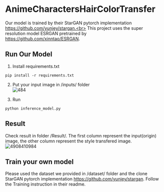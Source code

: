 # AnimeCharactersHairColorTransfer

Our model is trained by their StarGAN pytorch implementation https://github.com/yunjey/stargan.<br>
This project uses the super resolution model ESRGAN pretrained by https://github.com/xinntao/ESRGAN.

## Run Our Model
1. Install requirements.txt
  ~~~
  pip install -r requirements.txt
  ~~~

2. Put your input image in /inputs/ folder<br>
  ![484](https://user-images.githubusercontent.com/49235533/219293677-b4d1ae76-4241-4b57-bd59-095ed139e45f.JPG)

3. Run
  ~~~
  python inference_model.py
  ~~~
## Result
Check result in folder /Result/. The first column represent the input(origin) image, the other column represent the style transfered image.<br>
![4908410984](https://user-images.githubusercontent.com/49235533/219300562-36ca7135-4d4e-4104-b151-3db80fecb1d4.JPG)



## Train your own model
Please used the dataset we provided in /dataset/ folder and the clone StarGAN pytorch implementation https://github.com/yunjey/stargan. Follow the Training instruction in their readme.

